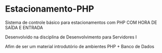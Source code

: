 # Estacionamento-PHP
Sistema de controle básico para estacionamentos com PHP COM HORA DE SAÍDA E ENTRADA

Desenvolvido na disciplina de Desenvolvimento para Servidores I

Afim de ser um material introdutório de ambientes PHP + Banco de Dados